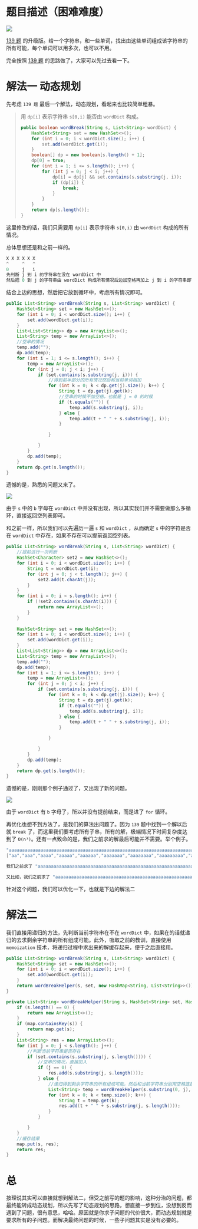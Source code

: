 # 题目描述（困难难度）

![](https://windliang.oss-cn-beijing.aliyuncs.com/140.png)

[139 题](https://leetcode.wang/leetcode-139-Word-Break.html) 的升级版。给一个字符串，和一些单词，找出由这些单词组成该字符串的所有可能，每个单词可以用多次，也可以不用。

完全按照 [139 题](https://leetcode.wang/leetcode-139-Word-Break.html)  的思路做了，大家可以先过去看一下。

# 解法一 动态规划

先考虑 `139 题` 最后一个解法，动态规划，看起来也比较简单粗暴。

> 用 `dp[i]` 表示字符串 `s[0,i)` 能否由 `wordDict` 构成。
>
> ```java
> public boolean wordBreak(String s, List<String> wordDict) {
>     HashSet<String> set = new HashSet<>();
>     for (int i = 0; i < wordDict.size(); i++) {
>         set.add(wordDict.get(i));
>     }
>     boolean[] dp = new boolean[s.length() + 1];
>     dp[0] = true;
>     for (int i = 1; i <= s.length(); i++) {
>         for (int j = 0; j < i; j++) {
>             dp[i] = dp[j] && set.contains(s.substring(j, i));
>             if (dp[i]) {
>                 break;
>             }
>         }
>     }
>     return dp[s.length()];
> }
> ```

这里修改的话，我们只需要用 `dp[i]` 表示字符串 `s[0,i)` 由 `wordDict` 构成的所有情况。

总体思想还是和之前一样的。

```java
X X X X X X
^     ^   ^
0     j   i
先判断 j 到 i 的字符串在没在 wordDict 中
然后把 0 到 j 的字符串由 wordDict 构成所有情况后边加空格再加上 j 到 i 的字符串即可
```

结合上边的思想，然后把它放到循环中，考虑所有情况即可。

```java
public List<String> wordBreak(String s, List<String> wordDict) {
    HashSet<String> set = new HashSet<>();
    for (int i = 0; i < wordDict.size(); i++) {
        set.add(wordDict.get(i));
    }
    List<List<String>> dp = new ArrayList<>();
    List<String> temp = new ArrayList<>();
    //空串的情况
    temp.add("");
    dp.add(temp);
    for (int i = 1; i <= s.length(); i++) {
        temp = new ArrayList<>();
        for (int j = 0; j < i; j++) {
            if (set.contains(s.substring(j, i))) {
                //得到前半部分的所有情况然后和当前单词相加
                for (int k = 0; k < dp.get(j).size(); k++) {
                    String t = dp.get(j).get(k);
                    //空串的时候不加空格，也就是 j = 0 的时候
                    if (t.equals("")) {
                        temp.add(s.substring(j, i));
                    } else {
                        temp.add(t + " " + s.substring(j, i));
                    }

                }

            }
        }
        dp.add(temp);
    }
    return dp.get(s.length());
}
```

遗憾的是，熟悉的问题又来了。

![](https://windliang.oss-cn-beijing.aliyuncs.com/140_2.jpg)

由于 `s` 中的 `b` 字母在 `wordDict` 中并没有出现，所以其实我们并不需要做那么多循环，直接返回空列表即可。

和之前一样，所以我们可以先遍历一遍 `s` 和 `wordDict` ，从而确定 `s` 中的字符是否在 `wordDict` 中存在，如果不存在可以提前返回空列表。

```java
public List<String> wordBreak(String s, List<String> wordDict) {
    //提前进行一次判断
    HashSet<Character> set2 = new HashSet<>();
    for (int i = 0; i < wordDict.size(); i++) {
        String t = wordDict.get(i);
        for (int j = 0; j < t.length(); j++) {
            set2.add(t.charAt(j));
        }
    }
    for (int i = 0; i < s.length(); i++) {
        if (!set2.contains(s.charAt(i))) {
            return new ArrayList<>();
        }
    }
    
    HashSet<String> set = new HashSet<>();
    for (int i = 0; i < wordDict.size(); i++) {
        set.add(wordDict.get(i));
    }
    List<List<String>> dp = new ArrayList<>();
    List<String> temp = new ArrayList<>();
    temp.add("");
    dp.add(temp);
    for (int i = 1; i <= s.length(); i++) {
        temp = new ArrayList<>();
        for (int j = 0; j < i; j++) {
            if (set.contains(s.substring(j, i))) {
                for (int k = 0; k < dp.get(j).size(); k++) {
                    String t = dp.get(j).get(k);
                    if (t.equals("")) {
                        temp.add(s.substring(j, i));
                    } else {
                        temp.add(t + " " + s.substring(j, i));
                    }

                }

            }
        }
        dp.add(temp);
    }
    return dp.get(s.length());
}
```

遗憾的是，刚刚那个例子通过了，又出现了新的问题。

![](https://windliang.oss-cn-beijing.aliyuncs.com/140_3.jpg)

由于 `wordDict`  有 `b` 字母了，所以并没有提前结束，而是进了 `for` 循环。

再优化也想不到方法了，是我们的算法出问题了。因为 `139` 题中找到一个解以后就 `break` 了，而这里我们要考虑所有子串，所有的解，极端情况下时间复杂度达到了 `O(n³)`。还有一点致命的是，我们之前求的解最后可能并不需要。举个例子。

```java
"aaaaaaaaaaaaaaaaaaaaaaaaaaaaaaaaaaaaaaaaaaaaaaaaaaaaaaaaaaaaaaaaaaaaaaaaaaabad"
["aa","aaa","aaaa","aaaaa","aaaaaa","aaaaaaa","aaaaaaaa","aaaaaaaaa","aaaaaaaaaa","b","ba","de"]

我们之前求了 "aaaaaaaaaaaaaaaaaaaaaaaaaaaaaaaaaaaaaaaaaaaaaaaaaaaaaaaaaaaaaaaaaaaaaaaaaaa" 的所有组成可能，但由于剩余字符串 "bad" 不在 wordDict 中，所有之前求出来并没有用

又比如，我们之前求了 "aaaaaaaaaaaaaaaaaaaaaaaaaaaaaaaaaaaaaaaaaaaaaaaaaaaaaaaaaaaaaaaaaaaaaaaaaaab" 的所有组成可能，但由于剩余字符串 "ad" 不在 wordDict 中，所有之前求出来也并没有用
```

针对这个问题，我们可以优化一下，也就是下边的解法二

# 解法二

我们直接用递归的方法，先判断当前字符串在不在 `wordDict` 中，如果在的话就递归的去求剩余字符串的所有组成可能。此外，吸取之前的教训，直接使用 `memoization`  技术，将递归过程中求出来的解缓存起来，便于之后直接用。

```java
public List<String> wordBreak(String s, List<String> wordDict) {
    HashSet<String> set = new HashSet<>();
    for (int i = 0; i < wordDict.size(); i++) {
        set.add(wordDict.get(i));
    }
    return wordBreakHelper(s, set, new HashMap<String, List<String>>());
}

private List<String> wordBreakHelper(String s, HashSet<String> set, HashMap<String, List<String>> map) {
    if (s.length() == 0) {
        return new ArrayList<>();
    }
    if (map.containsKey(s)) {
        return map.get(s);
    }
    List<String> res = new ArrayList<>();
    for (int j = 0; j < s.length(); j++) {
        //判断当前字符串是否存在
        if (set.contains(s.substring(j, s.length()))) {
            //空串的情况，直接加入
            if (j == 0) {
                res.add(s.substring(j, s.length()));
            } else {
                //递归得到剩余字符串的所有组成可能，然后和当前字符串分别用空格连起来加到结果中
                List<String> temp = wordBreakHelper(s.substring(0, j), set, map);
                for (int k = 0; k < temp.size(); k++) {
                    String t = temp.get(k);
                    res.add(t + " " + s.substring(j, s.length()));
                }
            }

        }
    }
    //缓存结果
    map.put(s, res);
    return res;
}
```

# 总

按理说其实可以直接就想到解法二，但受之前写的题的影响，这种分治的问题，都最终能转成动态规划，所以先写了动态规划的思路，想直接一步到位，没想到反而遇到了问题，很有意思，哈哈。原因就是你求子问题的代价很大，而动态规划就是要求所有的子问题。而解决最终问题的时候，一些子问题其实是没有必要的。

